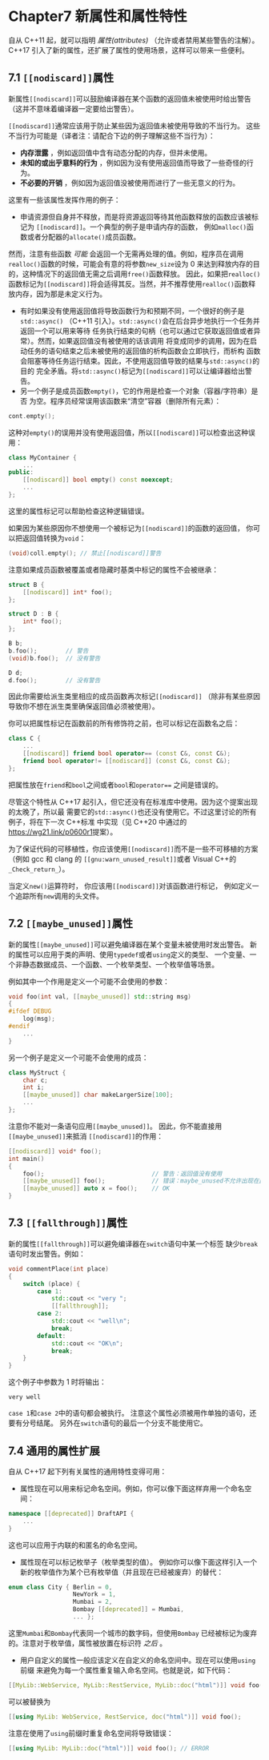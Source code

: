 # Chapter7 新属性和属性特性

自从 C++11 起，就可以指明 _属性(attributes)_ （允许或者禁用某些警告的注解）。
C++17 引入了新的属性，还扩展了属性的使用场景，这样可以带来一些便利。

## 7.1 `[[nodiscard]]`属性

新属性`[[nodiscard]]`可以鼓励编译器在某个函数的返回值未被使用时给出警告
（这并不意味着编译器一定要给出警告）。

`[[nodiscard]]`通常应该用于防止某些因为返回值未被使用导致的不当行为。
这些不当行为可能是（译者注：请配合下边的例子理解这些不当行为）：

- **内存泄露** ，例如返回值中含有动态分配的内存，但并未使用。
- **未知的或出乎意料的行为** ，例如因为没有使用返回值而导致了一些奇怪的行为。
- **不必要的开销** ，例如因为返回值没被使用而进行了一些无意义的行为。

这里有一些该属性发挥作用的例子：

- 申请资源但自身并不释放，而是将资源返回等待其他函数释放的函数应该被标记为
  `[[nodiscard]]`。一个典型的例子是申请内存的函数，
  例如`malloc()`函数或者分配器的`allocate()`成员函数。

然而，注意有些函数 _可能_ 会返回一个无需再处理的值。例如，程序员在调用`realloc()`函数的时候，可能会有意的将参数`new_size`设为 0 来达到释放内存的目的，这种情况下的返回值无需之后调用`free()`函数释放。
因此，如果把`realloc()`函数标记为`[[nodiscard]]`将会适得其反。当然，并不推荐使用`realloc()`函数释放内存，因为那是未定义行为。

- 有时如果没有使用返回值将导致函数行为和预期不同，一个很好的例子是`std::async()`
  （C++11 引入）。`std::async()`会在后台异步地执行一个任务并返回一个可以用来等待
  任务执行结束的句柄（也可以通过它获取返回值或者异常）。然而，如果返回值没有被使用的话该调用
  将变成同步的调用，因为在启动任务的语句结束之后未被使用的返回值的析构函数会立即执行，而析构
  函数会阻塞等待任务运行结束。因此，不使用返回值导致的结果与`std::async()`的目的
  完全矛盾。将`std::async()`标记为`[[nodiscard]]`可以让编译器给出警告。
- 另一个例子是成员函数`empty()`，它的作用是检查一个对象（容器/字符串）是否
  为空。程序员经常误用该函数来“清空”容器（删除所有元素）：

```cpp
cont.empty();
```

这种对`empty()`的误用并没有使用返回值，所以`[[nodiscard]]`可以检查出这种误用：

```cpp
class MyContainer {
    ...
public:
    [[nodiscard]] bool empty() const noexcept;
    ...
};
```

这里的属性标记可以帮助检查这种逻辑错误。

如果因为某些原因你不想使用一个被标记为`[[nodiscard]]`的函数的返回值，
你可以把返回值转换为`void`：

```cpp
(void)coll.empty(); // 禁止[[nodiscard]]警告
```

注意如果成员函数被覆盖或者隐藏时基类中标记的属性不会被继承：

```cpp
struct B {
    [[nodiscard]] int* foo();
};

struct D : B {
    int* foo();
};

B b;
b.foo();        // 警告
(void)b.foo();  // 没有警告

D d;
d.foo();        // 没有警告
```

因此你需要给派生类里相应的成员函数再次标记`[[nodiscard]]`
（除非有某些原因导致你不想在派生类里确保返回值必须被使用）。

你可以把属性标记在函数前的所有修饰符之前，也可以标记在函数名之后：

```cpp
class C {
    ...
    [[nodiscard]] friend bool operator== (const C&, const C&);
    friend bool operator!= [[nodiscard]] (const C&, const C&);
};
```

把属性放在`friend`和`bool`之间或者`bool`和`operator==`
之间是错误的。

尽管这个特性从 C++17 起引入，但它还没有在标准库中使用。因为这个提案出现的太晚了，所以最
需要它的`std::async()`也还没有使用它。不过这里讨论的所有例子，将在下一次 C++标准
中实现（见 C++20 中通过的<https://wg21.link/p0600r1>提案）。

为了保证代码的可移植性，你应该使用`[[nodiscard]]`而不是一些不可移植的方案
（例如 gcc 和 clang 的
`[[gnu:warn_unused_result]]`或者 Visual C++的`_Check_return_`）。

当定义`new()`运算符时，
你应该用`[[nodiscard]]`对该函数进行标记，
例如定义一个追踪所有`new`调用的头文件。

## 7.2 `[[maybe_unused]]`属性

新的属性`[[maybe_unused]]`可以避免编译器在某个变量未被使用时发出警告。
新的属性可以应用于类的声明、使用`typedef`或者`using`定义的类型、
一个变量、一个非静态数据成员、一个函数、一个枚举类型、一个枚举值等场景。

例如其中一个作用是定义一个可能不会使用的参数：

```cpp
void foo(int val, [[maybe_unused]] std::string msg)
{
#ifdef DEBUG
    log(msg);
#endif
    ...
}
```

另一个例子是定义一个可能不会使用的成员：

```cpp
class MyStruct {
    char c;
    int i;
    [[maybe_unused]] char makeLargerSize[100];
    ...
};
```

注意你不能对一条语句应用`[[maybe_unused]]`。
因此，你不能直接用`[[maybe_unused]]`来抵消
`[[nodiscard]]`的作用：

```cpp
[[nodiscard]] void* foo();
int main()
{
    foo();                              // 警告：返回值没有使用
    [[maybe_unused]] foo();             // 错误：maybe_unused不允许出现在此
    [[maybe_unused]] auto x = foo();    // OK
}
```

## 7.3 `[[fallthrough]]`属性

新的属性`[[fallthrough]]`可以避免编译器在`switch`语句中某一个标签
缺少`break`语句时发出警告。例如：

```cpp
void commentPlace(int place)
{
    switch (place) {
        case 1:
            std::cout << "very ";
            [[fallthrough]];
        case 2:
            std::cout << "well\n";
            break;
        default:
            std::cout << "OK\n";
            break;
    }
}
```

这个例子中参数为 1 时将输出：

```
very well
```

`case 1`和`case 2`中的语句都会被执行。
注意这个属性必须被用作单独的语句，还要有分号结尾。
另外在`switch`语句的最后一个分支不能使用它。

## 7.4 通用的属性扩展

自从 C++17 起下列有关属性的通用特性变得可用：

- 属性现在可以用来标记命名空间。例如，你可以像下面这样弃用一个命名空间：

```cpp
namespace [[deprecated]] DraftAPI {
    ...
}
```

这也可以应用于内联的和匿名的命名空间。

- 属性现在可以标记枚举子（枚举类型的值）。
  例如你可以像下面这样引入一个新的枚举值作为某个已有枚举值（并且现在已经被废弃）的替代：

```cpp
enum class City { Berlin = 0,
                  NewYork = 1,
                  Mumbai = 2,
                  Bombay [[deprecated]] = Mumbai,
                  ... };
```

这里`Mumbai`和`Bombay`代表同一个城市的数字码，但使用`Bombay`
已经被标记为废弃的。注意对于枚举值，属性被放置在标识符 _之后_ 。

- 用户自定义的属性一般应该定义在自定义的命名空间中。现在可以使用`using`前缀
  来避免为每一个属性重复输入命名空间。也就是说，如下代码：

```cpp
[[MyLib::WebService, MyLib::RestService, MyLib::doc("html")]] void foo();
```

可以被替换为

```cpp
[[using MyLib: WebService, RestService, doc("html")]] void foo();
```

注意在使用了`using`前缀时重复命名空间将导致错误：

```cpp
[[using MyLib: MyLib::doc("html")]] void foo(); // ERROR
```
